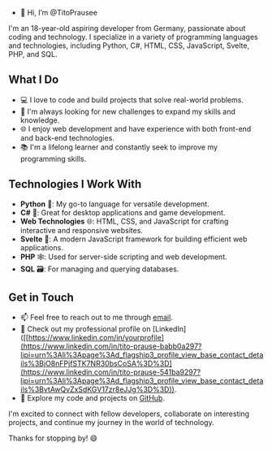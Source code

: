 - 👋 Hi, I’m @TitoPrausee


I'm an 18-year-old aspiring developer from Germany, passionate about coding and technology. I specialize in a variety of programming languages and technologies, including Python, C#, HTML, CSS, JavaScript, Svelte, PHP, and SQL. 

## What I Do

- 💻 I love to code and build projects that solve real-world problems.
- 🚀 I'm always looking for new challenges to expand my skills and knowledge.
- 🌐 I enjoy web development and have experience with both front-end and back-end technologies.
- 📚 I'm a lifelong learner and constantly seek to improve my programming skills.

## Technologies I Work With

- **Python** 🐍: My go-to language for versatile development.
- **C#** 🎯: Great for desktop applications and game development.
- **Web Technologies** 🌐: HTML, CSS, and JavaScript for crafting interactive and responsive websites.
- **Svelte** 🚀: A modern JavaScript framework for building efficient web applications.
- **PHP** 🕸️: Used for server-side scripting and web development.
- **SQL** 🗃️: For managing and querying databases.

## Get in Touch

- 📫 Feel free to reach out to me through [email](tito1708@protonmail.com).
- 💼 Check out my professional profile on [LinkedIn]([[https://www.linkedin.com/in/yourprofile](https://www.linkedin.com/in/tito-prause-babb0a297?lipi=urn%3Ali%3Apage%3Ad_flagship3_profile_view_base_contact_details%3BjO8nFPjfSTK7NR30bsCoSA%3D%3D](https://www.linkedin.com/in/tito-prause-541ba9297?lipi=urn%3Ali%3Apage%3Ad_flagship3_profile_view_base_contact_details%3BvtAwQvZxSdKGV17zr8eJJg%3D%3D)).
- 🔗 Explore my code and projects on [GitHub](https://github.com/TitoPrausee).

I'm excited to connect with fellow developers, collaborate on interesting projects, and continue my journey in the world of technology.

Thanks for stopping by! 😄

